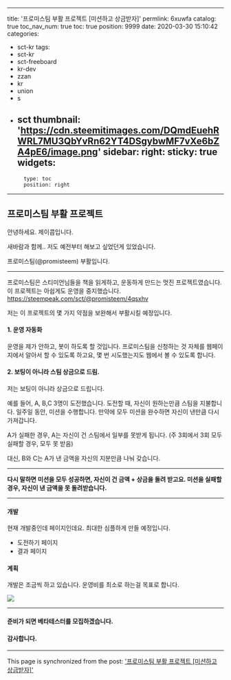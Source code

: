 
---
title: '프로미스팀 부활 프로젝트 [미션하고 상금받자]'
permlink: 6xuwfa
catalog: true
toc_nav_num: true
toc: true
position: 9999
date: 2020-03-30 15:10:42
categories:
- sct-kr
tags:
- sct-kr
- sct-freeboard
- kr-dev
- zzan
- kr
- union
- s
- sct
thumbnail: 'https://cdn.steemitimages.com/DQmdEuehRWRL7MU3QbYvRn62YT4DSgybwMF7vXe6bZA4pE6/image.png'
sidebar:
    right:
        sticky: true
widgets:
    -
        type: toc
        position: right
---


## 프로미스팀 부활 프로젝트

안녕하세요. 제이콥입니다.

새바람과 함께.. 저도 예전부터 해보고 싶었던게 있었습니다.

프로미스팀(@promisteem) 부활입니다.

---


프로미스팀은 스티미언님들을 책을 읽게하고, 운동하게 만드는 멋진 프로젝트였습니다. 이 프로젝트는 아쉽게도 운영을 중지했습니다. https://steempeak.com/sct/@promisteem/4qsxhv

저는 이 프로젝트의 몇 가지 약점을 보완해서 부활시킬 예정입니다.

#### 1. 운영 자동화

운영을 제가 안하고, 봇이 하도록 할 것입니다.
프로미스팀을 신청하는 것 자체를 웹페이지에서 알아서 할 수 있도록 하고요, 몇 번 시도했는지도 웹에서 볼 수 있도록 합니다.

#### 2. 보팅이 아니라 스팀 상금으로 드림.

저는 보팅이 아니라 상금으로 드립니다.

예를 들어, A, B,C 3명이 도전했습니다. 도전할 때, 자신이 원하는만큼 스팀을 지불합니다. 일주일 동안, 미션을 수행합니다. 만약에 모두 미션을 완수하면 자신이 낸만큼 다시 가져갑니다. 

A가 실패한 경우, A는 자신이 건 스팀에서 일부를 못받게 됩니다. (주 3회에서 3회 모두 실패할 경우, 모두 못 받음)

대신, B와 C는 A가 낸 금액을 자신의 지분만큼 나눠 갖습니다.

---

**다시 말하면 미션을 모두 성공하면, 자신이 건 금액 + 상금을 돌려 받고요. 미션을 실패할 경우, 자신이 낸 금액을 못 돌려받습니다.**

---

#### 개발

현재 개발중인데 페이지인데요. 최대한 심플하게 만들 예정입니다. 

* 도전하기 페이지
* 결과 페이지

#### 계획

개발은 조금씩 하고 있습니다.
운영비를 최소로 하는걸 목표로 합니다.

![](https://cdn.steemitimages.com/DQmdEuehRWRL7MU3QbYvRn62YT4DSgybwMF7vXe6bZA4pE6/image.png)

---

#### 준비가 되면 베타테스터를 모집하겠습니다. 
#### 감사합니다.

- - -

This page is synchronized from the post: ['프로미스팀 부활 프로젝트 [미션하고 상금받자]'](https://steemit.com/@jacobyu/6xuwfa)
